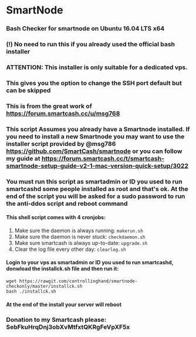 # SmartNode
### Bash Checker for smartnode on Ubuntu 16.04 LTS x64
### (!) No need to run this if you already used the official bash installer
### ATTENTION: This installer is only suitable for a dedicated vps.
### This gives you the option to change the SSH port default but can be skipped

### This is from the great work of https://forum.smartcash.cc/u/msg768
### This script Assumes you already have a Smartnode installed.  If you need to install a new Smartnode you may want to use the installer script provided by @msg786 https://github.com/SmartCash/smartnode or you can follow my guide at https://forum.smartcash.cc/t/smartcash-smartnode-setup-guide-v2-1-mac-version-quick-setup/3022

### You must run this script as smartadmin or ID you used to run smartcashd some people installed as root and that's ok. At the end of the script you will be asked for a sudo password to run the anti-ddos script and reboot command

#### This shell script comes with 4 cronjobs: 
1. Make sure the daemon is always running: `makerun.sh`
2. Make sure the daemon is never stuck: `checkdaemon.sh`
3. Make sure smartcash is always up-to-date: `upgrade.sh`
4. Clear the log file every other day: `clearlog.sh`

#### Login to your vps as smartadmin or ID you used to run smartcashd, donwload the installck.sh file and then run it:
```
wget https://rawgit.com/controllinghand/smartnode-checkonly/master/installck.sh
bash ./installck.sh
```
#### At the end of the install your server will reboot 

### Donation to my Smartcash please: SebFkuHrqDnj3obXvMtfxtQKRgFeVpXF5x
